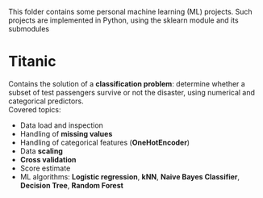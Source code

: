 This folder contains some personal machine learning (ML) projects. Such projects are implemented in Python, using the sklearn module and its submodules

# Titanic
Contains the solution of a **classification problem**: determine whether a subset of test passengers survive or not the disaster, using numerical and categorical predictors.</br>
Covered topics:
 * Data load and inspection
 * Handling of **missing values**
 * Handling of categorical features (**OneHotEncoder**)
 * Data **scaling**
 * **Cross validation**
 * Score estimate
 * ML algorithms: **Logistic regression**, **kNN**, **Naive Bayes Classifier**, **Decision Tree**, **Random Forest**
